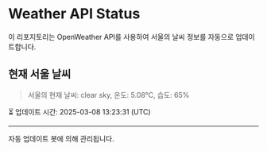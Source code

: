 
# Weather API Status

이 리포지토리는 OpenWeather API를 사용하여 서울의 날씨 정보를 자동으로 업데이트합니다.

## 현재 서울 날씨
> 서울의 현재 날씨: clear sky, 온도: 5.08°C, 습도: 65%

⏳ 업데이트 시간: 2025-03-08 13:23:31 (UTC)

---
자동 업데이트 봇에 의해 관리됩니다.
